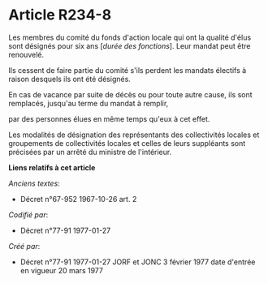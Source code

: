 # Article R234-8

Les membres du comité du fonds d'action locale qui ont la qualité d'élus sont désignés pour six ans [*durée des fonctions*].
Leur mandat peut être renouvelé. 

Ils cessent de faire partie du comité s'ils perdent les mandats électifs à raison desquels ils ont été désignés. 

En cas de vacance par suite de décès ou pour toute autre cause, ils sont remplacés, jusqu'au terme du mandat à remplir,

par des personnes élues en même temps qu'eux à cet effet. 

Les modalités de désignation des représentants des collectivités locales et groupements de collectivités locales et celles de
leurs suppléants sont précisées par un arrêté du ministre de l'intérieur.

**Liens relatifs à cet article**

_Anciens textes_:

  - Décret n°67-952 1967-10-26 art. 2

_Codifié par_:

  - Décret n°77-91 1977-01-27

_Créé par_:

  - Décret n°77-91 1977-01-27 JORF et JONC 3 février 1977 date d'entrée en vigueur 20 mars 1977
